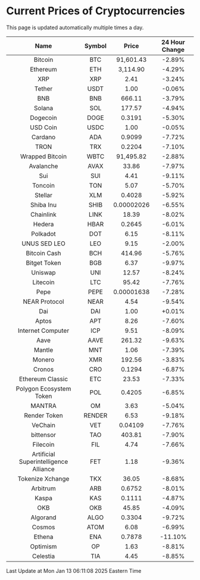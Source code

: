 # Current Prices of Cryptocurrencies
This page is updated automatically multiple times a day.

| Name | Symbol | Price | 24 Hour Change |
| :---: |:---:| :---: | :---: |
| Bitcoin | BTC | 91,601.43 | -2.89% |
| Ethereum | ETH | 3,114.90 | -4.29% |
| XRP | XRP | 2.41 | -3.24% |
| Tether | USDT | 1.00 | -0.06% |
| BNB | BNB | 666.11 | -3.79% |
| Solana | SOL | 177.57 | -4.94% |
| Dogecoin | DOGE | 0.3191 | -5.30% |
| USD Coin | USDC | 1.00 | -0.05% |
| Cardano | ADA | 0.9099 | -7.72% |
| TRON | TRX | 0.2204 | -7.10% |
| Wrapped Bitcoin | WBTC | 91,495.82 | -2.88% |
| Avalanche | AVAX | 33.86 | -7.97% |
| Sui | SUI | 4.41 | -9.11% |
| Toncoin | TON | 5.07 | -5.70% |
| Stellar | XLM | 0.4028 | -5.92% |
| Shiba Inu | SHIB | 0.00002026 | -6.55% |
| Chainlink | LINK | 18.39 | -8.02% |
| Hedera | HBAR | 0.2645 | -6.01% |
| Polkadot | DOT | 6.15 | -8.11% |
| UNUS SED LEO | LEO | 9.15 | -2.00% |
| Bitcoin Cash | BCH | 414.96 | -5.76% |
| Bitget Token | BGB | 6.37 | -9.97% |
| Uniswap | UNI | 12.57 | -8.24% |
| Litecoin | LTC | 95.42 | -7.76% |
| Pepe | PEPE | 0.00001638 | -7.28% |
| NEAR Protocol | NEAR | 4.54 | -9.54% |
| Dai | DAI | 1.00 | +0.01% |
| Aptos | APT | 8.26 | -7.60% |
| Internet Computer | ICP | 9.51 | -8.09% |
| Aave | AAVE | 261.32 | -9.63% |
| Mantle | MNT | 1.06 | -7.39% |
| Monero | XMR | 192.56 | -3.83% |
| Cronos | CRO | 0.1294 | -6.87% |
| Ethereum Classic | ETC | 23.53 | -7.33% |
| Polygon Ecosystem Token | POL | 0.4205 | -6.85% |
| MANTRA | OM | 3.63 | -5.04% |
| Render Token | RENDER | 6.53 | -9.18% |
| VeChain | VET | 0.04109 | -7.76% |
| bittensor | TAO | 403.81 | -7.90% |
| Filecoin | FIL | 4.74 | -7.66% |
| Artificial Superintelligence Alliance | FET | 1.18 | -9.36% |
| Tokenize Xchange | TKX | 36.05 | -8.68% |
| Arbitrum | ARB | 0.6752 | -8.01% |
| Kaspa | KAS | 0.1111 | -4.87% |
| OKB | OKB | 45.85 | -4.09% |
| Algorand | ALGO | 0.3304 | -9.72% |
| Cosmos | ATOM | 6.08 | -6.99% |
| Ethena | ENA | 0.7878 | -11.10% |
| Optimism | OP | 1.63 | -8.81% |
| Celestia | TIA | 4.45 | -8.85% |

Last Update at Mon Jan 13 06:11:08 2025 Eastern Time